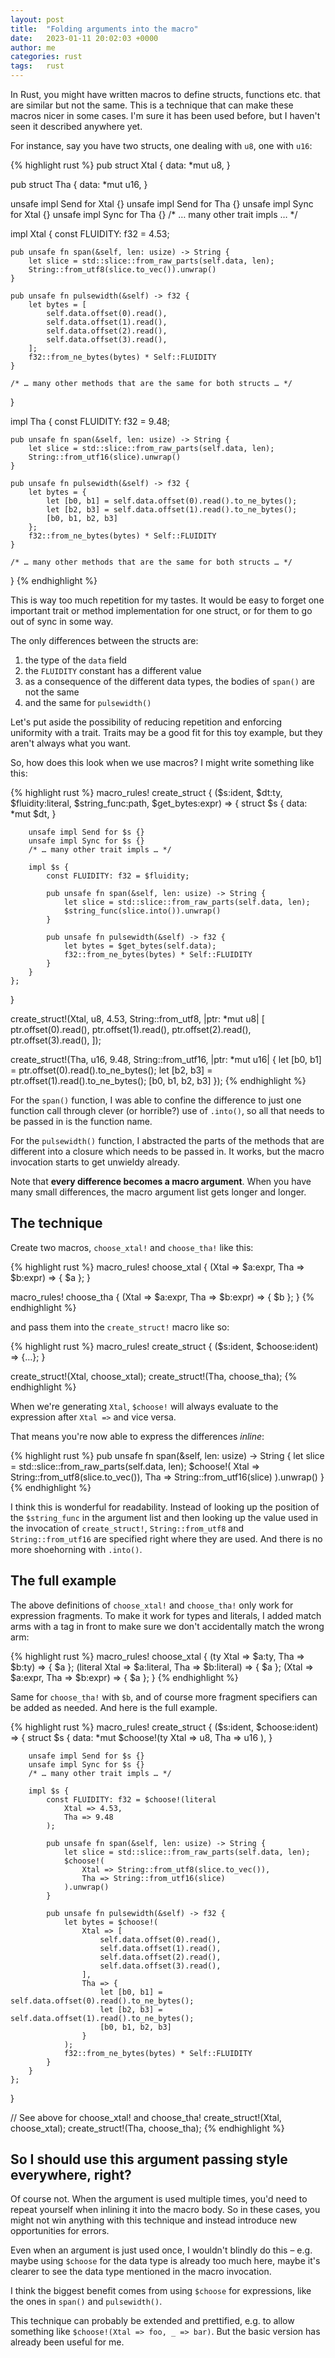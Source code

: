 ```yaml
---
layout: post
title:  "Folding arguments into the macro"
date:   2023-01-11 20:02:03 +0000
author: me
categories: rust
tags:   rust
---
```


In Rust, you might have written macros to define structs, functions etc. that are similar but not the same. This is a technique that can make these macros nicer in some cases. I'm sure it has been used before, but I haven't seen it described anywhere yet.

For instance, say you have two structs, one dealing with `u8`, one with `u16`:

{% highlight rust %}
pub struct Xtal {
    data: *mut u8,
}

pub struct Tha {
    data: *mut u16,
}

unsafe impl Send for Xtal {}
unsafe impl Send for Tha {}
unsafe impl Sync for Xtal {}
unsafe impl Sync for Tha {}
/* … many other trait impls … */

impl Xtal {
    const FLUIDITY: f32 = 4.53;
    
    pub unsafe fn span(&self, len: usize) -> String {
        let slice = std::slice::from_raw_parts(self.data, len);
        String::from_utf8(slice.to_vec()).unwrap()
    }

    pub unsafe fn pulsewidth(&self) -> f32 {
        let bytes = [
            self.data.offset(0).read(),
            self.data.offset(1).read(),
            self.data.offset(2).read(),
            self.data.offset(3).read(),
        ];
        f32::from_ne_bytes(bytes) * Self::FLUIDITY
    }

    /* … many other methods that are the same for both structs … */
}

impl Tha {
    const FLUIDITY: f32 = 9.48;
    
    pub unsafe fn span(&self, len: usize) -> String {
        let slice = std::slice::from_raw_parts(self.data, len);
        String::from_utf16(slice).unwrap()
    }

    pub unsafe fn pulsewidth(&self) -> f32 {
        let bytes = {
            let [b0, b1] = self.data.offset(0).read().to_ne_bytes();
            let [b2, b3] = self.data.offset(1).read().to_ne_bytes();
            [b0, b1, b2, b3]
        };
        f32::from_ne_bytes(bytes) * Self::FLUIDITY
    }

    /* … many other methods that are the same for both structs … */
}
{% endhighlight %}

This is way too much repetition for my tastes. It would be easy to forget one important trait or method implementation for one struct, or for them to go out of sync in some way.

The only differences between the structs are:
1. the type of the `data` field
2. the `FLUIDITY` constant has a different value
3. as a consequence of the different data types, the bodies of `span()` are not the same
4. and the same for `pulsewidth()`

Let's put aside the possibility of reducing repetition and enforcing uniformity with a trait. Traits may be a good fit for this toy example, but they aren't always what you want.

So, how does this look when we use macros? I might write something like this:

{% highlight rust %}
macro_rules! create_struct {
    ($s:ident, $dt:ty, $fluidity:literal, $string_func:path, $get_bytes:expr) => {
        struct $s {
            data: *mut $dt,
        }

        unsafe impl Send for $s {}
        unsafe impl Sync for $s {}
        /* … many other trait impls … */

        impl $s {
            const FLUIDITY: f32 = $fluidity;

            pub unsafe fn span(&self, len: usize) -> String {
                let slice = std::slice::from_raw_parts(self.data, len);
                $string_func(slice.into()).unwrap()
            }

            pub unsafe fn pulsewidth(&self) -> f32 {
                let bytes = $get_bytes(self.data);
                f32::from_ne_bytes(bytes) * Self::FLUIDITY
            }
        }
    };
}

create_struct!(Xtal, u8, 4.53, String::from_utf8, |ptr: *mut u8| [
    ptr.offset(0).read(),
    ptr.offset(1).read(),
    ptr.offset(2).read(),
    ptr.offset(3).read(),
]);

create_struct!(Tha, u16, 9.48, String::from_utf16, |ptr: *mut u16| {
    let [b0, b1] = ptr.offset(0).read().to_ne_bytes();
    let [b2, b3] = ptr.offset(1).read().to_ne_bytes();
    [b0, b1, b2, b3]
});
{% endhighlight %}

For the `span()` function, I was able to confine the difference to just one function call through clever (or horrible?) use of `.into()`, so all that needs to be passed in is the function name.

For the `pulsewidth()` function, I abstracted the parts of the methods that are different into a closure which needs to be passed in. It works, but the macro invocation starts to get unwieldy already.

Note that **every difference becomes a macro argument**. When you have many small differences, the macro argument list gets longer and longer.

## The technique

Create two macros, `choose_xtal!` and `choose_tha!` like this:

{% highlight rust %}
macro_rules! choose_xtal {
    (Xtal => $a:expr, Tha => $b:expr) => {
        $a
    };
}

macro_rules! choose_tha {
    (Xtal => $a:expr, Tha => $b:expr) => {
        $b
    };
}
{% endhighlight %}

and pass them into the `create_struct!` macro like so:

{% highlight rust %}
macro_rules! create_struct {
    ($s:ident, $choose:ident) => {…};
}

create_struct!(Xtal, choose_xtal);
create_struct!(Tha, choose_tha);
{% endhighlight %}

When we're generating `Xtal`, `$choose!` will always evaluate to the expression after `Xtal =>` and vice versa.

That means you're now able to express the differences *inline*:

{% highlight rust %}
pub unsafe fn span(&self, len: usize) -> String {
    let slice = std::slice::from_raw_parts(self.data, len);
    $choose!(
        Xtal => String::from_utf8(slice.to_vec()),
        Tha => String::from_utf16(slice)
    ).unwrap()
}
{% endhighlight %}

I think this is wonderful for readability. Instead of looking up the position of the `$string_func` in the argument list and then looking up the value used in the invocation of `create_struct!`, `String::from_utf8` and `String::from_utf16` are specified right where they are used. And there is no more shoehorning with `.into()`.

## The full example

The above definitions of `choose_xtal!` and `choose_tha!` only work for expression fragments. To make it work for types and literals, I added match arms with a tag in front to make sure we don't accidentally match the wrong arm:

{% highlight rust %}
macro_rules! choose_xtal {
    (ty Xtal => $a:ty, Tha => $b:ty) => {
        $a
    };
    (literal Xtal => $a:literal, Tha => $b:literal) => {
        $a
    };
    (Xtal => $a:expr, Tha => $b:expr) => {
        $a
    };
}
{% endhighlight %}

Same for `choose_tha!` with `$b`, and of course more fragment specifiers can be added as needed. And here is the full example.

{% highlight rust %}
macro_rules! create_struct {
    ($s:ident, $choose:ident) => {
        struct $s {
            data: *mut $choose!(ty
                Xtal => u8,
                Tha => u16
            ),
        }

        unsafe impl Send for $s {}
        unsafe impl Sync for $s {}
        /* … many other trait impls … */

        impl $s {
            const FLUIDITY: f32 = $choose!(literal
                Xtal => 4.53,
                Tha => 9.48
            );

            pub unsafe fn span(&self, len: usize) -> String {
                let slice = std::slice::from_raw_parts(self.data, len);
                $choose!(
                    Xtal => String::from_utf8(slice.to_vec()),
                    Tha => String::from_utf16(slice)
                ).unwrap()
            }

            pub unsafe fn pulsewidth(&self) -> f32 {
                let bytes = $choose!(
                    Xtal => [
                        self.data.offset(0).read(),
                        self.data.offset(1).read(),
                        self.data.offset(2).read(),
                        self.data.offset(3).read(),
                    ],
                    Tha => {
                        let [b0, b1] = self.data.offset(0).read().to_ne_bytes();
                        let [b2, b3] = self.data.offset(1).read().to_ne_bytes();
                        [b0, b1, b2, b3]
                    }
                );
                f32::from_ne_bytes(bytes) * Self::FLUIDITY
            }
        }
    };
}

// See above for choose_xtal! and choose_tha!
create_struct!(Xtal, choose_xtal);
create_struct!(Tha, choose_tha);
{% endhighlight %}



## So I should use this argument passing style everywhere, right?

Of course not. When the argument is used multiple times, you'd need to repeat yourself when inlining it into the macro body. So in these cases, you might not win anything with this technique and instead introduce new opportunities for errors.

Even when an argument is just used once, I wouldn't blindly do this – e.g. maybe using `$choose` for the data type is already too much here, maybe it's clearer to see the data type mentioned in the macro invocation.

I think the biggest benefit comes from using `$choose` for expressions, like the ones in `span()` and `pulsewidth()`.

This technique can probably be extended and prettified, e.g. to allow something like `$choose!(Xtal => foo, _ => bar)`. But the basic version has already been useful for me.
